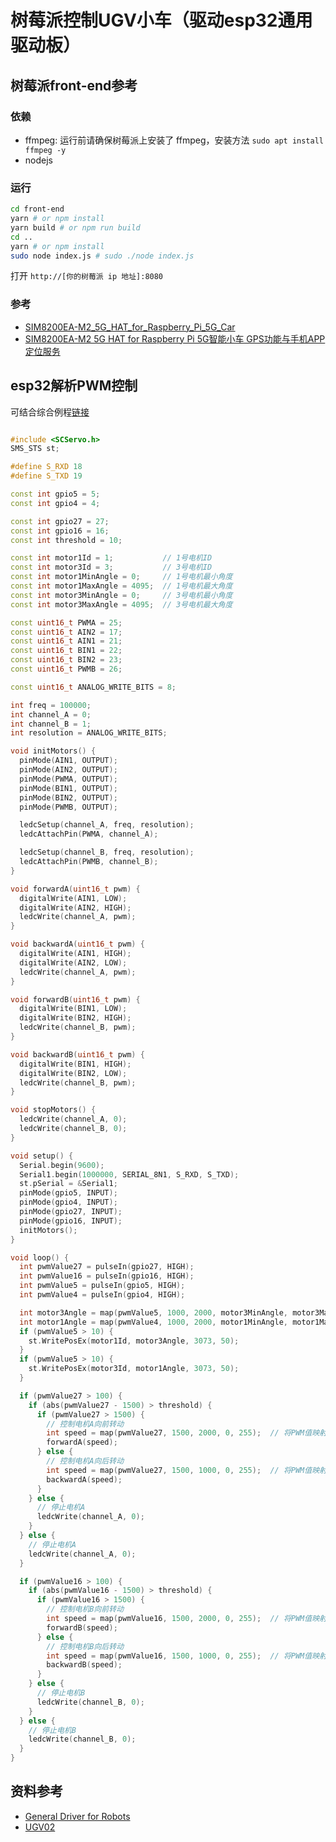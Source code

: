 # 树莓派控制UGV小车（驱动esp32通用驱动板）

## 树莓派front-end参考

### 依赖

- ffmpeg: 运行前请确保树莓派上安装了 ffmpeg，安装方法 `sudo apt install ffmpeg -y`
- nodejs

### 运行

```bash
cd front-end
yarn # or npm install
yarn build # or npm run build
cd ..
yarn # or npm install
sudo node index.js # sudo ./node index.js
```

打开 `http://[你的树莓派 ip 地址]:8080`

### 参考

- [SIM8200EA-M2_5G_HAT_for_Raspberry_Pi_5G_Car](https://www.waveshare.net/w/upload/c/c5/SIM8200EA-M2_5G_HAT_for_Raspberry_Pi_5G_Car.pdf)
- [SIM8200EA-M2 5G HAT for Raspberry Pi 5G智能小车 GPS功能与手机APP定位服务](https://www.waveshare.net/wiki/SIM8200EA-M2_5G_HAT_for_Raspberry_Pi_5G%E6%99%BA%E8%83%BD%E5%B0%8F%E8%BD%A6_GPS%E5%8A%9F%E8%83%BD%E4%B8%8E%E6%89%8B%E6%9C%BAAPP%E5%AE%9A%E4%BD%8D%E6%9C%8D%E5%8A%A1)

## esp32解析PWM控制

可结合综合例程[链接](https://www.waveshare.net/wiki/General_Driver_for_Robots)

```c++

#include <SCServo.h>
SMS_STS st;

#define S_RXD 18
#define S_TXD 19

const int gpio5 = 5;
const int gpio4 = 4;

const int gpio27 = 27;
const int gpio16 = 16;
const int threshold = 10;

const int motor1Id = 1;           // 1号电机ID
const int motor3Id = 3;           // 3号电机ID
const int motor1MinAngle = 0;     // 1号电机最小角度
const int motor1MaxAngle = 4095;  // 1号电机最大角度
const int motor3MinAngle = 0;     // 3号电机最小角度
const int motor3MaxAngle = 4095;  // 3号电机最大角度

const uint16_t PWMA = 25;
const uint16_t AIN2 = 17;
const uint16_t AIN1 = 21;
const uint16_t BIN1 = 22;
const uint16_t BIN2 = 23;
const uint16_t PWMB = 26;

const uint16_t ANALOG_WRITE_BITS = 8;

int freq = 100000;
int channel_A = 0;
int channel_B = 1;
int resolution = ANALOG_WRITE_BITS;

void initMotors() {
  pinMode(AIN1, OUTPUT);
  pinMode(AIN2, OUTPUT);
  pinMode(PWMA, OUTPUT);
  pinMode(BIN1, OUTPUT);
  pinMode(BIN2, OUTPUT);
  pinMode(PWMB, OUTPUT);

  ledcSetup(channel_A, freq, resolution);
  ledcAttachPin(PWMA, channel_A);

  ledcSetup(channel_B, freq, resolution);
  ledcAttachPin(PWMB, channel_B);
}

void forwardA(uint16_t pwm) {
  digitalWrite(AIN1, LOW);
  digitalWrite(AIN2, HIGH);
  ledcWrite(channel_A, pwm);
}

void backwardA(uint16_t pwm) {
  digitalWrite(AIN1, HIGH);
  digitalWrite(AIN2, LOW);
  ledcWrite(channel_A, pwm);
}

void forwardB(uint16_t pwm) {
  digitalWrite(BIN1, LOW);
  digitalWrite(BIN2, HIGH);
  ledcWrite(channel_B, pwm);
}

void backwardB(uint16_t pwm) {
  digitalWrite(BIN1, HIGH);
  digitalWrite(BIN2, LOW);
  ledcWrite(channel_B, pwm);
}

void stopMotors() {
  ledcWrite(channel_A, 0);
  ledcWrite(channel_B, 0);
}

void setup() {
  Serial.begin(9600);
  Serial1.begin(1000000, SERIAL_8N1, S_RXD, S_TXD);
  st.pSerial = &Serial1;
  pinMode(gpio5, INPUT);
  pinMode(gpio4, INPUT);
  pinMode(gpio27, INPUT);
  pinMode(gpio16, INPUT);
  initMotors();
}

void loop() {
  int pwmValue27 = pulseIn(gpio27, HIGH);
  int pwmValue16 = pulseIn(gpio16, HIGH);
  int pwmValue5 = pulseIn(gpio5, HIGH);
  int pwmValue4 = pulseIn(gpio4, HIGH);

  int motor3Angle = map(pwmValue5, 1000, 2000, motor3MinAngle, motor3MaxAngle);
  int motor1Angle = map(pwmValue4, 1000, 2000, motor1MinAngle, motor1MaxAngle);
  if (pwmValue5 > 10) {
    st.WritePosEx(motor1Id, motor3Angle, 3073, 50);
  }
  if (pwmValue5 > 10) {
    st.WritePosEx(motor3Id, motor1Angle, 3073, 50);
  }

  if (pwmValue27 > 100) {
    if (abs(pwmValue27 - 1500) > threshold) {
      if (pwmValue27 > 1500) {
        // 控制电机A向前转动
        int speed = map(pwmValue27, 1500, 2000, 0, 255);  // 将PWM值映射到速度范围
        forwardA(speed);
      } else {
        // 控制电机A向后转动
        int speed = map(pwmValue27, 1500, 1000, 0, 255);  // 将PWM值映射到速度范围
        backwardA(speed);
      }
    } else {
      // 停止电机A
      ledcWrite(channel_A, 0);
    }
  } else {
    // 停止电机A
    ledcWrite(channel_A, 0);
  }

  if (pwmValue16 > 100) {
    if (abs(pwmValue16 - 1500) > threshold) {
      if (pwmValue16 > 1500) {
        // 控制电机B向前转动
        int speed = map(pwmValue16, 1500, 2000, 0, 255);  // 将PWM值映射到速度范围
        forwardB(speed);
      } else {
        // 控制电机B向后转动
        int speed = map(pwmValue16, 1500, 1000, 0, 255);  // 将PWM值映射到速度范围
        backwardB(speed);
      }
    } else {
      // 停止电机B
      ledcWrite(channel_B, 0);
    }
  } else {
    // 停止电机B
    ledcWrite(channel_B, 0);
  }
}

```

## 资料参考

- [General Driver for Robots](https://www.waveshare.net/wiki/General_Driver_for_Robots)
- [UGV02](https://www.waveshare.net/wiki/UGV02)
